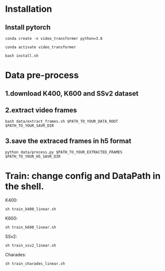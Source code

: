 # Installation

## Install pytorch

```
conda create -n video_transformer python=3.8

conda activate video_transformer

bash install.sh
```
# Data pre-process

## 1.download K400, K600 and SSv2 dataset
## 2.extract video frames
```
bash data/extract_frames.sh $PATH_TO_YOUR_DATA_ROOT $PATH_TO_YOUR_SAVR_DIR
```
## 3.save the extraced frames in h5 format
```
python data/process.py $PATH_TO_YOUR_EXTRACTED_FRAMES $PATH_TO_YOUR_H5_SAVR_DIR
```
# Train: change config and DataPath in the shell.

K400:
```
sh train_k400_linear.sh 
```

K600:
```
sh train_k600_linear.sh 
```

SSv2:
```
sh train_ssv2_linear.sh 
```

Charades:
```
sh train_charades_linear.sh 
```

